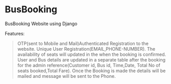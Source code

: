 # BusBooking
BusBooking Website using Django

Features:
>OTP(sent to Mobile and Mail)Authenticated Registration to the website.
>Unique User Registration(EMAIL,PHONE-NUMBER).
>The availability of seats will updated in the when the booking is confirmed.
>User and Bus details are updated in a separate table after the booking for the admin reference(Customer id, Bus id, Time,Date, Total No of seats booked,Total Fare).
>Once the Booking is made the details will be mailed and message will be sent to the Phone.
